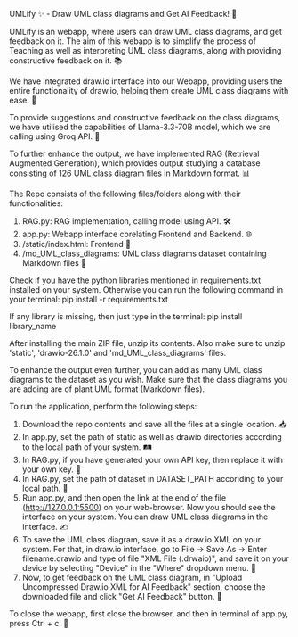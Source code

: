 UMLify ✨ - Draw UML class diagrams and Get AI Feedback! 🚀

UMLify is an webapp, where users can draw UML class diagrams, and get feedback on it. The aim of this webapp is to simplify the process of Teaching as well as interpreting UML class diagrams, along with providing constructive feedback on it. 📚

We have integrated draw.io interface into our Webapp, providing users the entire functionality of draw.io, helping them create UML class diagrams with ease. 🎨

To provide suggestions and constructive feedback on the class diagrams, we have utilised the capabilities of Llama-3.3-70B model, which we are calling using Groq API. 🤖

To further enhance the output, we have implemented RAG (Retrieval Augmented Generation), which provides output studying a database consisting of 126 UML class diagram files in Markdown format. 📊

The Repo consists of the following files/folders along with their functionalities:

1. RAG.py: RAG implementation, calling model using API. 🛠️
2. app.py: Webapp interface corelating Frontend and Backend. 🌐
3. /static/index.html: Frontend 🎨
4. /md_UML_class_diagrams: UML class diagrams dataset containing Markdown files 📂

Check if you have the python libraries mentioned in requirements.txt installed on your system. Otherwise you can run the following command in your terminal:
pip install -r requirements.txt

If any library is missing, then just type in the terminal:
pip install library_name

After installing the main ZIP file, unzip its contents. Also make sure to unzip 'static', 'drawio-26.1.0' and 'md_UML_class_diagrams' files.

To enhance the output even further, you can add as many UML class diagrams to the dataset as you wish. Make sure that the class diagrams you are adding are of plant UML format (Markdown files).

To run the application, perform the following steps:

1. Download the repo contents and save all the files at a single location. 📥
2. In app.py, set the path of static as well as drawio directories according to the local path of your system. 🛤️
3. In RAG.py, if you have generated your own API key, then replace it with your own key. 🔑
4. In RAG.py, set the path of dataset in DATASET_PATH accoriding to your local path. 📍
5. Run app.py, and then open the link at the end of the file (http://127.0.0.1:5500) on your web-browser. Now you should see the interface on your system. You can draw UML class diagrams in the interface. ✍️
6. To save the UML class diagram, save it as a draw.io XML on your system. For that, in draw.io interface, go to File -> Save As -> Enter filename.drawio and type of file "XML File (.drwaio)", and save it on your device by selecting "Device" in the "Where" dropdown menu. 💾
7. Now, to get feedback on the UML class diagram, in "Upload Uncompressed Draw.io XML for AI Feedback" section, choose the downloaded file and click "Get AI Feedback" button. 🧠

To close the webapp, first close the browser, and then in terminal of app.py, press Ctrl + c. 🛑
